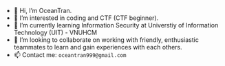 - 👋 Hi, I’m OceanTran.
- 👀 I’m interested in coding and CTF (CTF beginner).
- 🌱 I’m currently learning Information Security at Universtiy of Information Technology (UIT) - VNUHCM
- 💞️ I’m looking to collaborate on working with friendly, enthusiastic teammates to learn and gain experiences with each others.
- 📫 Contact me: `oceantran999@gmail.com`

<!---
OceanTran999/OceanTran999 is a ✨ special ✨ repository because its `README.md` (this file) appears on your GitHub profile.
You can click the Preview link to take a look at your changes.
--->

